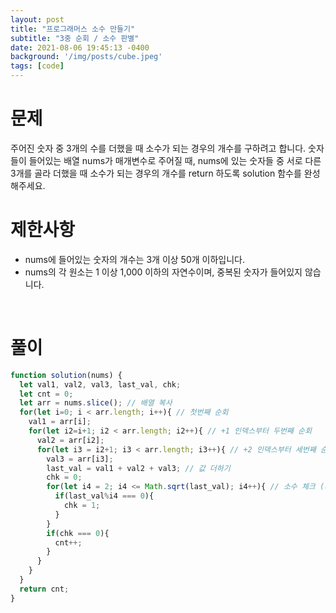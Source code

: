 ```yaml
---
layout: post
title: "프로그래머스 소수 만들기"
subtitle: "3중 순회 / 소수 판별"
date: 2021-08-06 19:45:13 -0400
background: '/img/posts/cube.jpeg'
tags: [code]
---
```

# 문제
주어진 숫자 중 3개의 수를 더했을 때 소수가 되는 경우의 개수를 구하려고 합니다. 숫자들이 들어있는 배열 nums가 매개변수로 주어질 때, nums에 있는 숫자들 중 서로 다른 3개를 골라 더했을 때 소수가 되는 경우의 개수를 return 하도록 solution 함수를 완성해주세요.

# 제한사항
* nums에 들어있는 숫자의 개수는 3개 이상 50개 이하입니다.
* nums의 각 원소는 1 이상 1,000 이하의 자연수이며, 중복된 숫자가 들어있지 않습니다.

<br>

# 풀이

``` javascript
function solution(nums) {
  let val1, val2, val3, last_val, chk;
  let cnt = 0;
  let arr = nums.slice(); // 배열 복사
  for(let i=0; i < arr.length; i++){ // 첫번째 순회 
    val1 = arr[i];
    for(let i2=i+1; i2 < arr.length; i2++){ // +1 인덱스부터 두번째 순회 
      val2 = arr[i2];  
      for(let i3 = i2+1; i3 < arr.length; i3++){ // +2 인덱스부터 세번째 순회 
        val3 = arr[i3];
        last_val = val1 + val2 + val3; // 값 더하기
        chk = 0;
        for(let i4 = 2; i4 <= Math.sqrt(last_val); i4++){ // 소수 체크 (제곱근 순회)
          if(last_val%i4 === 0){
            chk = 1;
          }
        }
        if(chk === 0){
          cnt++;
        }
      }          
    }
  }
  return cnt;
} 
```
